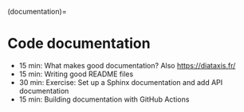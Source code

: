 (documentation)=

# Code documentation

- 15 min: What makes good documentation? Also https://diataxis.fr/
- 15 min: Writing good README files
- 30 min: Exercise: Set up a Sphinx documentation and add API documentation
- 15 min: Building documentation with GitHub Actions
